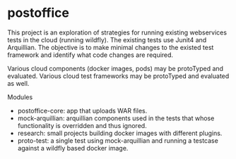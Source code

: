 # postoffice
This project is an exploration of strategies for running existing
webservices tests in the cloud (running wildfly).  The existing tests
use Junit4 and Arquillian.  The objective is to make minimal changes
to the existed test framework and identify what code changes are required.

Various cloud components (docker images, pods) may be protoTyped and evaluated.
Various cloud test frameworks may be protoTyped and evaluated as well.

Modules
- postoffice-core: app that uploads WAR files.
- mock-arquillian: arquillian components used in the tests that whose functionality is overridden and thus ignored.
- research: small projects building docker images with different plugins.
- proto-test: a single test using mock-arquillian and running a testcase against a wildfly based docker image.


